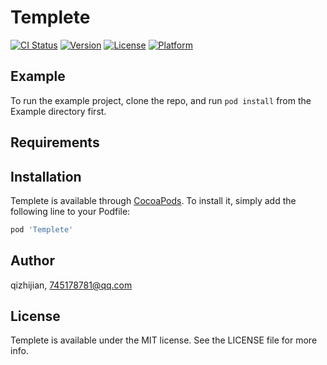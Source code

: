 # Templete

[![CI Status](https://img.shields.io/travis/qizhijian/Templete.svg?style=flat)](https://travis-ci.org/qizhijian/Templete)
[![Version](https://img.shields.io/cocoapods/v/Templete.svg?style=flat)](https://cocoapods.org/pods/Templete)
[![License](https://img.shields.io/cocoapods/l/Templete.svg?style=flat)](https://cocoapods.org/pods/Templete)
[![Platform](https://img.shields.io/cocoapods/p/Templete.svg?style=flat)](https://cocoapods.org/pods/Templete)

## Example

To run the example project, clone the repo, and run `pod install` from the Example directory first.

## Requirements

## Installation

Templete is available through [CocoaPods](https://cocoapods.org). To install
it, simply add the following line to your Podfile:

```ruby
pod 'Templete'
```

## Author

qizhijian, 745178781@qq.com

## License

Templete is available under the MIT license. See the LICENSE file for more info.

